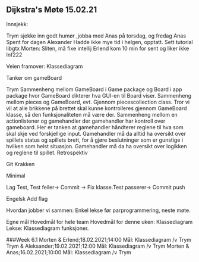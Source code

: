 ## Dijkstra's Møte 15.02.21


Innsjekk:

Trym sjekke inn godt humør ,jobba med Anas på torsdag, og fredag
Anas Spent for dagen
Alexander Hadde ikke mye tid i helgen, opptatt. Sett tutorial libgtx
Morten: Sliten, må fixe intellij
Erlend kom 10 min for sent og liker ikke Inf222



Veien framover:
Klassediagram

Tanker om gameBoard

Trym
Sammenheng mellom GameBoard i Game package og Board i app package hvor GameBoard dikterer hva GUI-en til Board viser.
Sammenheng mellom pieces og GameBoard, evt. Gjennom piecescollection class. Tror vi vil at alle brikkene på brettet skal kunne kontrolleres gjennom GameBoard klasse, så den funksjonaliteten må være der.
Sammenheng mellom en actionlistener og gamehandler der gamehandler har kontroll over gameboard. Her er tanken at gamehandler håndterer reglene til hva som skal skje ved forskjellige input. Gamehandler må da alltid ha oversikt over spillets status og spillets brett, for å gjøre beslutninger som er gunstige i hvilken som helst situasjon. Gamehandler må da ha oversikt over logikken og reglene til spillet.
Retrospektiv

Git Krakken

Minimal

Lag Test, Test feiler-> Commit -> Fix klasse.Test passerer-> Commit push

Engelsk
Add flag

Hvordan jobber vi sammen:
Enkel lekse før parprogrammering, neste møte.

Egne mål
Hovedmål for hele team
Hovedmål for denne uken:
Klassediagram
Lekse: Klassediagram funksjoner.



###Week 6.1
Morten & Erlend;18.02.2021;14:00 Mål: Klassediagram /v Trym
Trym & Aleksander;19.02.2021;12:00 Mål: Klassediagram /v Trym
Morten & Anas;16.02.2021;10:00 Mål: Klassediagram /v Trym
